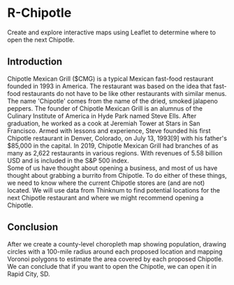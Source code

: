 # R-Chipotle
Create and explore interactive maps using Leaflet to determine where to open the next Chipotle.

## **Introduction** </br>
Chipotle Mexican Grill ($CMG) is a typical Mexican fast-food restaurant founded in 1993 in America. The restaurant was based on the idea that fast-food restaurants do not have to be like other restaurants with similar menus. The name 'Chipotle' comes from the name of the dried, smoked jalapeno peppers. The founder of Chipotle Mexican Grill is an alumnus of the Culinary Institute of America in Hyde Park named Steve Ells. After graduation, he worked as a cook at Jeremiah Tower at Stars in San Francisco. Armed with lessons and experience, Steve founded his first Chipotle restaurant in Denver, Colorado, on July 13, 1993[9] with his father's $85,000 in the capital. In 2019, Chipotle Mexican Grill had branches of as many as 2,622 restaurants in various regions. With revenues of 5.58 billion USD and is included in the S&P 500 index. </br>
Some of us have thought about opening a business, and most of us have thought about grabbing a burrito from Chipotle. To do either of these things, we need to know where the current Chipotle stores are (and are not) located. We will use data from Thinknum to find potential locations for the next Chipotle restaurant and where we might recommend opening a Chipotle.

## **Conclusion** </br>
After we create a county-level choropleth map showing population, drawing circles with a 100-mile radius around each proposed location and mapping Voronoi polygons to estimate the area covered by each proposed Chipotle. We can conclude that if you want to open the Chipotle, we can open it in Rapid City, SD.


